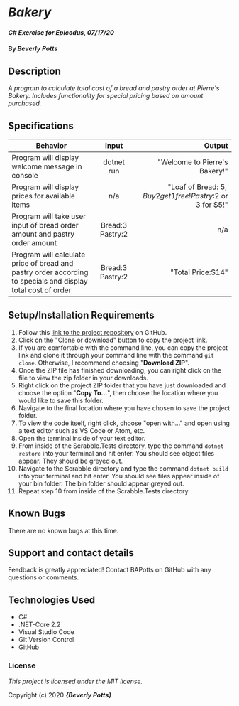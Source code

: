 # _Bakery_

#### _C# Exercise for Epicodus, 07/17/20_

#### By _**Beverly Potts**_

## Description

_A program to calculate total cost of a bread and pastry order at Pierre's Bakery. Includes functionality for special pricing based on amount purchased._

## Specifications

| Behavior   |   Input   |  Output |
|----------|:-------------:|------:|
| Program will display welcome message in console| dotnet run|"Welcome to Pierre's Bakery!"|
| Program will display prices for available items|n/a|"Loaf of Bread: $5, Buy 2 get 1 free! Pastry:$2 or 3 for $5!"|
| Program will take user input of bread order amount and pastry order amount|Bread:3 Pastry:2|n/a|
| Program will calculate price of bread and pastry order according to specials and display total cost of order|Bread:3 Pastry:2|"Total Price:$14"|


## Setup/Installation Requirements


  1. Follow this [link to the project repository](https://github.com/BAPotts/Bakery.Solution.git) on GitHub. 
  2. Click on the "Clone or download" button to copy the project link.     
  3. If you are comfortable with the command line, you can copy the project link and clone it through your command line with the command `git clone`. Otherwise, I recommend choosing "**Download ZIP**".     
   4. Once the ZIP file has finished downloading, you can right click on the file to view the zip folder in your downloads.     
  5. Right click on the project ZIP folder that you have just downloaded and choose the option "**Copy To...**", then choose the location where you would like to save this folder.      
  6. Navigate to the final location where you have chosen to save the project folder.      
  7. To view the code itself, right click, choose "open with..." and open using a text editor such as VS Code or Atom, etc.
  8. Open the terminal inside of your text editor.
  9. From inside of the Scrabble.Tests directory, type the command `dotnet restore` into your terminal and hit enter. You should see object files appear. They should be greyed out.
  10. Navigate to the Scrabble directory and type the command `dotnet build` into your terminal and hit enter. You should see files appear inside of your bin folder. The bin folder should appear greyed out.
  11. Repeat step 10 from inside of the Scrabble.Tests directory.   


## Known Bugs

There are no known bugs at this time.

## Support and contact details

Feedback is greatly appreciated! Contact BAPotts on GitHub with any questions or comments.

## Technologies Used

* C# 
* .NET-Core 2.2
* Visual Studio Code
* Git Version Control 
* GitHub

### License

*This project is licensed under the MIT license.*

Copyright (c) 2020 **_{Beverly Potts}_**